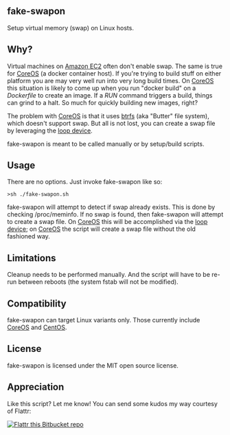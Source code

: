 ## fake-swapon
Setup virtual memory (swap) on Linux hosts.

## Why?
Virtual machines on [Amazon EC2](http://aws.amazon.com/ec2/) often don't enable swap. The same is true for [CoreOS](https://coreos.com/) (a docker container host). If you're trying to build stuff on either platform you are may very well run into very long build times. On [CoreOS](https://coreos.com/) this situation is likely to come up when you run "docker build" on a _Dockerfile_ to create an image. If a _RUN_ command triggers a build, things can grind to a halt. So much for quickly building new images, right?

The problem with [CoreOS](https://coreos.com/) is that it uses [btrfs](https://btrfs.wiki.kernel.org/index.php/Main_Page) (aka "Butter" file system), which doesn't support swap. But all is not lost, you can create a swap file by leveraging the [loop device](http://en.wikipedia.org/wiki/Loop_device).

fake-swapon is meant to be called manually or by setup/build scripts.

## Usage
There are no options. Just invoke fake-swapon like so:

	>sh ./fake-swapon.sh
	
fake-swapon will attempt to detect if swap already exists. This is done by checking /proc/meminfo. If no swap is found, then fake-swapon will attempt to create a swap file. On [CoreOS](https://coreos.com/) this will be accomplished via the [loop device](http://en.wikipedia.org/wiki/Loop_device); on [CoreOS](https://coreos.com/) the script will create a swap file without the old fashioned way.

## Limitations
Cleanup needs to be performed manually. And the script will have to be re-run between reboots (the system fstab will not be modified).

## Compatibility
fake-swapon can target Linux variants only. Those currently include [CoreOS](https://coreos.com/) and [CentOS](http://www.centos.org/).

## License
fake-swapon is licensed under the MIT open source license.

## Appreciation
Like this script? Let me know! You can send some kudos my way courtesy of Flattr:

[![Flattr this Bitbucket repo](http://api.flattr.com/button/flattr-badge-large.png)](https://flattr.com/submit/auto?user_id=markeissler&url=https://bitbucket.org/markeissler/fake-swapon&title=fake-swapon&language=bash&tags=github&category=software)